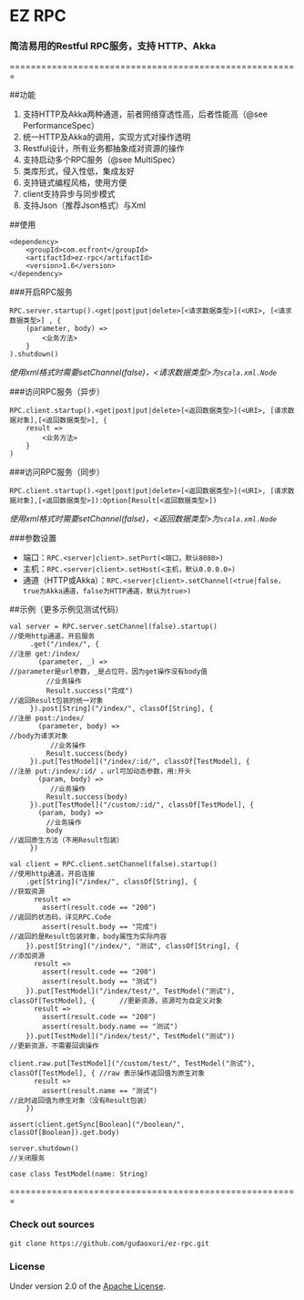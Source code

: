 EZ RPC
===
### 简洁易用的Restful RPC服务，支持 HTTP、Akka

 =======================================================

##功能

1. 支持HTTP及Akka两种通道，前者网络穿透性高，后者性能高（@see PerformanceSpec）
1. 统一HTTP及Akka的调用，实现方式对操作透明
1. Restful设计，所有业务都抽象成对资源的操作
1. 支持启动多个RPC服务（@see MultiSpec）
1. 类库形式，侵入性低，集成友好
1. 支持链式编程风格，使用方便
1. client支持异步与同步模式
1. 支持Json（推荐Json格式）与Xml

##使用

    <dependency>
        <groupId>com.ecfront</groupId>
        <artifactId>ez-rpc</artifactId>
        <version>1.6</version>
    </dependency>

###开启RPC服务

    RPC.server.startup().<get|post|put|delete>[<请求数据类型>](<URI>, [<请求数据类型>] , {
        (parameter, body) =>
            <业务方法>
        }
    ).shutdown()

*使用xml格式时需要setChannel(false)，<请求数据类型>为`scala.xml.Node`*

###访问RPC服务（异步）

    RPC.client.startup().<get|post|put|delete>[<返回数据类型>](<URI>, [请求数据对象],[<返回数据类型>], {
        result =>
            <业务方法>
        }
    )

###访问RPC服务（同步）

    RPC.client.startup().<get|post|put|delete>[<返回数据类型>](<URI>, [请求数据对象],[<返回数据类型>]):Option[Result[<返回数据类型>])

*使用xml格式时需要setChannel(false)，<返回数据类型>为`scala.xml.Node`*

###参数设置

*  端口：`RPC.<server|client>.setPort(<端口，默认8080>)`
*  主机：`RPC.<server|client>.setHost(<主机，默认0.0.0.0>)`
*  通道（HTTP或Akka）：`RPC.<server|client>.setChannel(<true|false，true为Akka通道，false为HTTP通道，默认为true>)`

##示例（更多示例见测试代码）

    val server = RPC.server.setChannel(false).startup()                                 //使用http通道，开启服务
         .get("/index/", {                                                              //注册 get:/index/
           (parameter, _) =>                                                            //parameter是url参数，_是占位符，因为get操作没有body值
             //业务操作
             Result.success("完成")                                                     //返回Result包装的统一对象
         }).post[String]("/index/", classOf[String], {                                  //注册 post:/index/
           (parameter, body) =>                                                         //body为请求对象
              //业务操作
             Result.success(body)
         }).put[TestModel]("/index/:id/", classOf[TestModel], {                         //注册 put:/index/:id/ ，url可加动态参数，用:开头
           (param, body) =>
              //业务操作
             Result.success(body)
         }).put[TestModel]("/custom/:id/", classOf[TestModel], {
           (param, body) =>
             //业务操作
             body                                                                       //返回原生方法（不用Result包装）
         })

    val client = RPC.client.setChannel(false).startup()                                 //使用http通道，开启连接
        .get[String]("/index/", classOf[String], {                                      //获取资源
          result =>
            assert(result.code == "200")                                                //返回的状态码，详见RPC.Code
            assert(result.body == "完成")                                               //返回的是Result包装对象，body属性为实际内容
        }).post[String]("/index/", "测试", classOf[String], {                           //添加资源
          result =>
            assert(result.code == "200")
            assert(result.body == "测试")
        }).put[TestModel]("/index/test/", TestModel("测试"), classOf[TestModel], {      //更新资源，资源可为自定义对象
          result =>
            assert(result.code == "200")
            assert(result.body.name == "测试")
        }).put[TestModel]("/index/test/", TestModel("测试"))                            //更新资源，不需要回调操作

    client.raw.put[TestModel]("/custom/test/", TestModel("测试"), classOf[TestModel], { //raw 表示操作返回值为原生对象
          result =>
            assert(result.name == "测试")                                               //此时返回值为原生对象（没有Result包装）
        })

    assert(client.getSync[Boolean]("/boolean/", classOf[Boolean]).get.body)

    server.shutdown()                                                                   //关闭服务

    case class TestModel(name: String)

=======================================================


### Check out sources
`git clone https://github.com/gudaoxuri/ez-rpc.git`

### License

Under version 2.0 of the [Apache License][].

[Apache License]: http://www.apache.org/licenses/LICENSE-2.0


